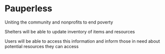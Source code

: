 Pauperless
==========

Uniting the community and nonprofits to end poverty


Shelters will be able to update inventory of items and resources

Users will be able to access this information and inform those in need about potential resources they can access
